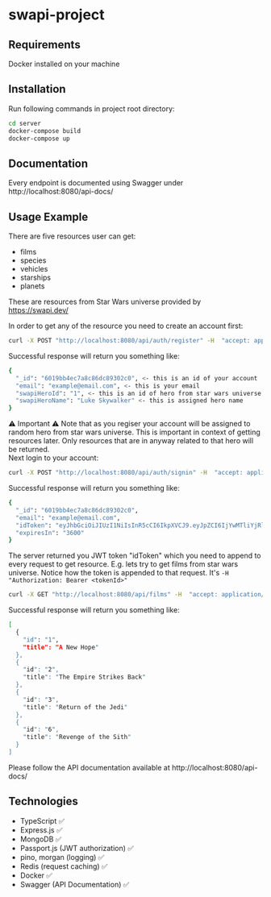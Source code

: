 # swapi-project

## Requirements
Docker installed on your machine

## Installation
Run following commands in project root directory:
```sh
cd server
docker-compose build
docker-compose up
```

## Documentation
Every endpoint is documented using Swagger under http://localhost:8080/api-docs/

## Usage Example
There are five resources user can get:
- films
- species
- vehicles
- starships
- planets

These are resources from Star Wars universe provided by https://swapi.dev/

In order to get any of the resource you need to create an account first:
```sh
curl -X POST "http://localhost:8080/api/auth/register" -H  "accept: application/json" -H  "Content-Type: application/json" -d "{\"email\":\"example@email.com\",\"password\":\"toor\"}"
```
Successful response will return you something like:
```sh
{
  "_id": "6019bb4ec7a8c86dc89302c0", <- this is an id of your account
  "email": "example@email.com", <- this is your email
  "swapiHeroId": "1", <- this is an id of hero from star wars universe assigned to your account at random
  "swapiHeroName": "Luke Skywalker" <- this is assigned hero name
}
```
⚠️ Important ⚠️
Note that as you regiser your account will be assigned to random hero from star wars universe. This is important in context of getting resources later. Only resources that are in anyway related to that hero will be returned.  
Next login to your account:
```sh
curl -X POST "http://localhost:8080/api/auth/signin" -H  "accept: application/json" -H  "Content-Type: application/json" -d "{\"email\":\"example@email.com\",\"password\":\"toor\"}"
```
Successful response will return you something like:
```sh
{
  "_id": "6019bb4ec7a8c86dc89302c0",
  "email": "example@email.com",
  "idToken": "eyJhbGciOiJIUzI1NiIsInR5cCI6IkpXVCJ9.eyJpZCI6IjYwMTliYjRlYzdhOGM4NmRjODkzMDJjMCIsImVtYWlsIjoiZXhhbXBsZUBlbWFpbC5jb20iLCJpYXQiOjE2MTMyMjc3OTAsImV4cCI6MTYxMzIzMTM5MH0.F2UTmIXyp9v4fQr62888DTgGadbwe8HMnB7B45CMwO8",
  "expiresIn": "3600"
}
```
The server returned you JWT token "idToken" which you need to append to every request to get resource. E.g. lets try to get films from star wars universe. Notice how the token is appended to that request. It's ```-H  "Authorization: Bearer <tokenId>"```
```sh
curl -X GET "http://localhost:8080/api/films" -H  "accept: application/json" -H  "Authorization: Bearer eyJhbGciOiJIUzI1NiIsInR5cCI6IkpXVCJ9.eyJpZCI6IjYwMTliYjRlYzdhOGM4NmRjODkzMDJjMCIsImVtYWlsIjoiZXhhbXBsZUBlbWFpbC5jb20iLCJpYXQiOjE2MTMyMjc3OTAsImV4cCI6MTYxMzIzMTM5MH0.F2UTmIXyp9v4fQr62888DTgGadbwe8HMnB7B45CMwO8"
```
Successful response will return you something like:
```sh
[
  {
    "id": "1",
    "title": "A New Hope"
  },
  {
    "id": "2",
    "title": "The Empire Strikes Back"
  },
  {
    "id": "3",
    "title": "Return of the Jedi"
  },
  {
    "id": "6",
    "title": "Revenge of the Sith"
  }
]
```

Please follow the API documentation available at http://localhost:8080/api-docs/


## Technologies
- TypeScript ✅
- Express.js ✅
- MongoDB ✅
- Passport.js (JWT authorization) ✅
- pino, morgan (logging) ✅
- Redis (request caching) ✅
- Docker ✅
- Swagger (API Documentation) ✅
